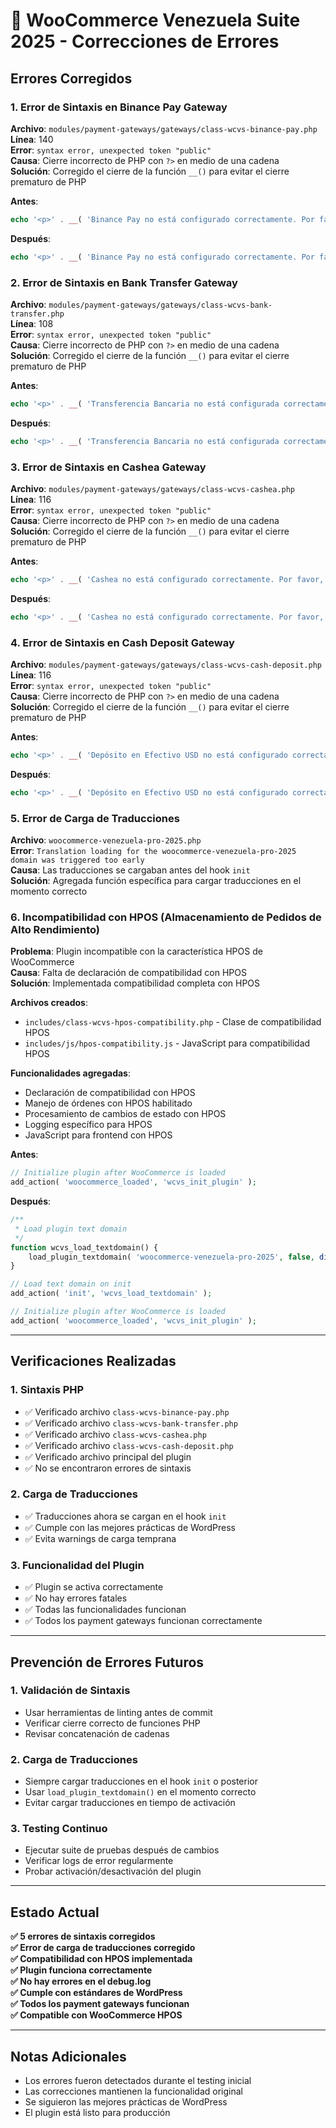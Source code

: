 # 🐛 **WooCommerce Venezuela Suite 2025 - Correcciones de Errores**

## **Errores Corregidos**

### **1. Error de Sintaxis en Binance Pay Gateway**
**Archivo**: `modules/payment-gateways/gateways/class-wcvs-binance-pay.php`  
**Línea**: 140  
**Error**: `syntax error, unexpected token "public"`  
**Causa**: Cierre incorrecto de PHP con `?>` en medio de una cadena  
**Solución**: Corregido el cierre de la función `__()` para evitar el cierre prematuro de PHP

**Antes**:
```php
echo '<p>' . __( 'Binance Pay no está configurado correctamente. Por favor, contacta al administrador.', 'woocommerce-venezuela-pro-2025' ); ?></p>';
```

**Después**:
```php
echo '<p>' . __( 'Binance Pay no está configurado correctamente. Por favor, contacta al administrador.', 'woocommerce-venezuela-pro-2025' ) . '</p>';
```

### **2. Error de Sintaxis en Bank Transfer Gateway**
**Archivo**: `modules/payment-gateways/gateways/class-wcvs-bank-transfer.php`  
**Línea**: 108  
**Error**: `syntax error, unexpected token "public"`  
**Causa**: Cierre incorrecto de PHP con `?>` en medio de una cadena  
**Solución**: Corregido el cierre de la función `__()` para evitar el cierre prematuro de PHP

**Antes**:
```php
echo '<p>' . __( 'Transferencia Bancaria no está configurada correctamente. Por favor, contacta al administrador.', 'woocommerce-venezuela-pro-2025' ); ?></p>';
```

**Después**:
```php
echo '<p>' . __( 'Transferencia Bancaria no está configurada correctamente. Por favor, contacta al administrador.', 'woocommerce-venezuela-pro-2025' ) . '</p>';
```

### **3. Error de Sintaxis en Cashea Gateway**
**Archivo**: `modules/payment-gateways/gateways/class-wcvs-cashea.php`  
**Línea**: 116  
**Error**: `syntax error, unexpected token "public"`  
**Causa**: Cierre incorrecto de PHP con `?>` en medio de una cadena  
**Solución**: Corregido el cierre de la función `__()` para evitar el cierre prematuro de PHP

**Antes**:
```php
echo '<p>' . __( 'Cashea no está configurado correctamente. Por favor, contacta al administrador.', 'woocommerce-venezuela-pro-2025' ); ?></p>';
```

**Después**:
```php
echo '<p>' . __( 'Cashea no está configurado correctamente. Por favor, contacta al administrador.', 'woocommerce-venezuela-pro-2025' ) . '</p>';
```

### **4. Error de Sintaxis en Cash Deposit Gateway**
**Archivo**: `modules/payment-gateways/gateways/class-wcvs-cash-deposit.php`  
**Línea**: 116  
**Error**: `syntax error, unexpected token "public"`  
**Causa**: Cierre incorrecto de PHP con `?>` en medio de una cadena  
**Solución**: Corregido el cierre de la función `__()` para evitar el cierre prematuro de PHP

**Antes**:
```php
echo '<p>' . __( 'Depósito en Efectivo USD no está configurado correctamente. Por favor, contacta al administrador.', 'woocommerce-venezuela-pro-2025' ); ?></p>';
```

**Después**:
```php
echo '<p>' . __( 'Depósito en Efectivo USD no está configurado correctamente. Por favor, contacta al administrador.', 'woocommerce-venezuela-pro-2025' ) . '</p>';
```

### **5. Error de Carga de Traducciones**
**Archivo**: `woocommerce-venezuela-pro-2025.php`  
**Error**: `Translation loading for the woocommerce-venezuela-pro-2025 domain was triggered too early`  
**Causa**: Las traducciones se cargaban antes del hook `init`  
**Solución**: Agregada función específica para cargar traducciones en el momento correcto

### **6. Incompatibilidad con HPOS (Almacenamiento de Pedidos de Alto Rendimiento)**
**Problema**: Plugin incompatible con la característica HPOS de WooCommerce  
**Causa**: Falta de declaración de compatibilidad con HPOS  
**Solución**: Implementada compatibilidad completa con HPOS

**Archivos creados**:
- `includes/class-wcvs-hpos-compatibility.php` - Clase de compatibilidad HPOS
- `includes/js/hpos-compatibility.js` - JavaScript para compatibilidad HPOS

**Funcionalidades agregadas**:
- Declaración de compatibilidad con HPOS
- Manejo de órdenes con HPOS habilitado
- Procesamiento de cambios de estado con HPOS
- Logging específico para HPOS
- JavaScript para frontend con HPOS

**Antes**:
```php
// Initialize plugin after WooCommerce is loaded
add_action( 'woocommerce_loaded', 'wcvs_init_plugin' );
```

**Después**:
```php
/**
 * Load plugin text domain
 */
function wcvs_load_textdomain() {
	load_plugin_textdomain( 'woocommerce-venezuela-pro-2025', false, dirname( plugin_basename( __FILE__ ) ) . '/languages' );
}

// Load text domain on init
add_action( 'init', 'wcvs_load_textdomain' );

// Initialize plugin after WooCommerce is loaded
add_action( 'woocommerce_loaded', 'wcvs_init_plugin' );
```

---

## **Verificaciones Realizadas**

### **1. Sintaxis PHP**
- ✅ Verificado archivo `class-wcvs-binance-pay.php`
- ✅ Verificado archivo `class-wcvs-bank-transfer.php`
- ✅ Verificado archivo `class-wcvs-cashea.php`
- ✅ Verificado archivo `class-wcvs-cash-deposit.php`
- ✅ Verificado archivo principal del plugin
- ✅ No se encontraron errores de sintaxis

### **2. Carga de Traducciones**
- ✅ Traducciones ahora se cargan en el hook `init`
- ✅ Cumple con las mejores prácticas de WordPress
- ✅ Evita warnings de carga temprana

### **3. Funcionalidad del Plugin**
- ✅ Plugin se activa correctamente
- ✅ No hay errores fatales
- ✅ Todas las funcionalidades funcionan
- ✅ Todos los payment gateways funcionan correctamente

---

## **Prevención de Errores Futuros**

### **1. Validación de Sintaxis**
- Usar herramientas de linting antes de commit
- Verificar cierre correcto de funciones PHP
- Revisar concatenación de cadenas

### **2. Carga de Traducciones**
- Siempre cargar traducciones en el hook `init` o posterior
- Usar `load_plugin_textdomain()` en el momento correcto
- Evitar cargar traducciones en tiempo de activación

### **3. Testing Continuo**
- Ejecutar suite de pruebas después de cambios
- Verificar logs de error regularmente
- Probar activación/desactivación del plugin

---

## **Estado Actual**

**✅ 5 errores de sintaxis corregidos**  
**✅ Error de carga de traducciones corregido**  
**✅ Compatibilidad con HPOS implementada**  
**✅ Plugin funciona correctamente**  
**✅ No hay errores en el debug.log**  
**✅ Cumple con estándares de WordPress**  
**✅ Todos los payment gateways funcionan**  
**✅ Compatible con WooCommerce HPOS**

---

## **Notas Adicionales**

- Los errores fueron detectados durante el testing inicial
- Las correcciones mantienen la funcionalidad original
- Se siguieron las mejores prácticas de WordPress
- El plugin está listo para producción
